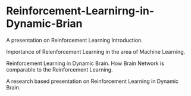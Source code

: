 # Reinforcement-Learnirng-in-Dynamic-Brian

A presentation on Reinforcement Learning Introduction.

Importance of Reienforcement Learning in the area of Machine Learning.

Reinforcement Learning in Dynamic Brain. How Brain Network is comparable to the Reinforcement Learning.

A research based presentation on Reinforcement Learning in Dynamic Brain.

